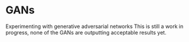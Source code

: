 # GANs
Experimenting with generative adversarial networks
This is still a work in progress, none of the GANs are outputting acceptable results yet.

